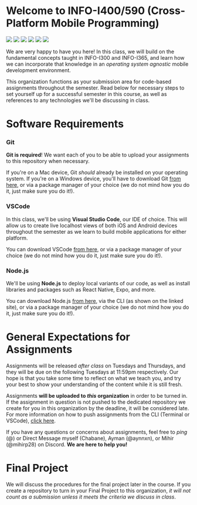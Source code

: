 # Welcome to INFO-I400/590 (Cross-Platform Mobile Programming)
[![](https://img.shields.io/badge/Canvas-D43B35?style=for-the-badge&logo=canvas&logoColor=white)](https://iu.instructure.com/courses/2252915)
[![](https://img.shields.io/badge/Discord-7289DA?style=for-the-badge&logo=discord&logoColor=white)](https://discord.gg/Epx8exZ2X)
[![](https://img.shields.io/badge/React_Native-20232A?style=for-the-badge&logo=react&logoColor=61DAFB)](https://reactnative.dev/docs/getting-started)
[![](https://img.shields.io/badge/Firebase-E58331?style=for-the-badge&logo=firebase&logoColor=white)](https://firebase.google.com/docs)
[![](https://img.shields.io/badge/iOS-EA5239?style=for-the-badge&logo=iOS&logoColor=white)](https://firebase.google.com/docs/ios/setup)
[![](https://img.shields.io/badge/Android-71D98C?style=for-the-badge&logo=android&logoColor=white)](https://firebase.google.com/docs/android/setup)

We are very happy to have you here! In this class, we will build on the fundamental concepts taught in INFO-I300 and INFO-I365, and learn how we can incorporate that knowledge in an *operating system agnostic* mobile development environment.

This organization functions as your submission area for code-based assignments throughout the semester. Read below for necessary steps to set yourself up for a successful semester in this course, as well as references to any technologies we'll be discussing in class. 

# Software Requirements

### Git
**Git is required**! We want each of you to be able to upload your assignments to this repository when necessary.

If you're on a Mac device, Git *should* already be installed on your operating system. If you're on a Windows device, you'll have to download Git [from here](https://git-scm.com/downloads), or via a package manager of your choice (we do not mind how you do it, just make sure you do it!).

### VSCode
In this class, we'll be using **Visual Studio Code**, our IDE of choice. This will allow us to create live localhost views of both iOS and Android devices throughout the semester as we learn to build mobile applications for either platform. 

You can download VSCode [from here](https://code.visualstudio.com/download), or via a package manager of your choice (we do not mind how you do it, just make sure you do it!).

### Node.js
We'll be using **Node.js** to deploy local variants of our code, as well as install libraries and packages such as React Native, Expo, and more. 

You can download Node.js [from here](https://nodejs.dev/en/), via the CLI (as shown on the linked site), or via a package manager of your choice (we do not mind how you do it, just make sure you do it!).

# General Expectations for Assignments

Assignments will be released *after class* on Tuesdays and Thursdays, and they will be due on the following Tuesdays at 11:59pm respectively. Our hope is that you take some time to reflect on what we teach you, and try your best to show your understanding of the content while it is still fresh. 

Assignments **will be uploaded to *this* organization** in order to be turned in. If the assignment in question is not pushed to the dedicated repository we create for you in this organization by the deadline, it will be considered late. For more information on how to push assignments from the CLI (Terminal or VSCode), [click here](https://githowto.com/). 

If you have any questions or concerns about assignments, feel free to *ping* (@) or Direct Message myself (Chabane), Ayman (@aynnxn), or Mihir (@mihirp28) on Discord. **We are here to help you!**

# Final Project

We will discuss the procedures for the final project later in the course. If you create a repository to turn in your Final Project to this organization, *it will not count as a submission unless it meets the criteria we discuss in class*. 